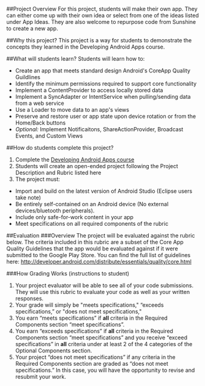 ##Project Overview
For this project, students will make their own app. They can either come up with their own idea or select from one of the ideas listed under App Ideas. They are also welcome to repurpose code from Sunshine to create a new app. 


##Why this project?
This project is a way for students to demonstrate the concepts they learned in the Developing Android Apps course. 

##What will students learn?
Students will learn how to:
* Create an app that meets standard design Android's CoreApp Quality Guildlines
* Identify the minimum permissions required to support core functionality
* Implement a ContentProvider to access locally stored data
* Implement a SyncAdapter or IntentService when pulling/sending data from a web service
* Use a Loader to move data to an app's views
* Preserve and restore user or app state upon device rotation or from the Home/Back buttons
* *Optional:* Implement Notificaitons, ShareActionProvider, Broadcast Events, and Custom Views


##How do students complete this project?
1. Complete the <a href="https://www.udacity.com/course/viewer#!/c-ud853/l-1938208734/m-1922408690" target="_blank">Developing Android Apps course</a>
2. Students will create an open-ended project following the Project Description and Rubric listed here
3. The project must:
 * Import and build on the latest version of Android Studio (Eclipse users take note)
 * Be entirely self-contained on an Android device (No external devices/bluetooth peripherals).
 * Include only safe-for-work content in your app
 * Meet specifications on all required components of the rubric


##Evaluation
###Overview
The project will be evaluated against the rubric below. 
The criteria included in this rubric are a subset of the Core App Quality Guidelines that the app would be evaluated against if it were submitted to the Google Play Store. You can find the full list of guidelines here: http://developer.android.com/distribute/essentials/quality/core.html

 ###How Grading Works (instructions to student)
1. Your project evaluator will be able to see all of your code submissions. They will use this rubric to evaluate your code as well as your written responses.
2. Your grade will simply be "meets specifications," “exceeds specifications,” or "does not meet specifications,"
  1. You earn “meets specifications” if **all** criteria in the Required Components section “meet specifications”.
  2. You earn “exceeds specifications” if **all** criteria in the Required Components section “meet specifications” and you receive “exceed specifications” in **all** criteria under at least 2 of the 4 categories of the Optional Components section.
  3. Your project “does not meet specifications” if any criteria in the Required Components section are graded as “does not meet specifications.” In this case, you will have the opportunity to revise and resubmit your work.



